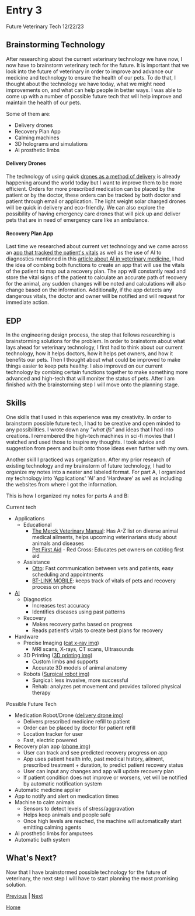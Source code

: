 # Entry 3
Future Veterinary Tech 12/22/23

## Brainstorming Technology
After researching about the current veterinary technology we have now, I now have to brainstorm veterinary tech for the future. It is important that we look into the future of veterinary in order to improve and advance our medicine and technology to ensure the health of our pets. To do that, I thought about the technology we have today, what we might need improvements on, and what can help people in better ways. I was able to come up with a number of possible future tech that will help improve and maintain the health of our pets. 

Some of them are:
* Delivery drones
* Recovery Plan App
* Calming machines
* 3D holograms and simulations
* Ai prosthetic limbs

#### Delivery Drones
The technology of using quick [drones as a method of delivery](https://www.wipro.com/business-process/the-future-of-delivery-with-drones-contactless-accurate-and-high-speed/) is already happening around the world today but I want to improve them to be more efficient. Orders for more prescribed medication can be placed by the patient or by the doctor, these orders can be tracked by both doctor and patient through email or application. The light weight solar charged drones will be quick in delivery and eco-friendly. We can also explore the possibility of having emergency care drones that will pick up and deliver pets that are in need of emergency care like an ambulance.

#### Recovery Plan App
Last time we researched about current vet technology and we came across an [app that tracked the patient's vitals](https://bionetus.com/vet/veterinary-multi-parameter-monitors/bt-link-veterinary-monitor-mobile-app/) as well as the use of AI to diagnostics mentioned in this [article about AI in veterinary medicine.](https://www.avma.org/news/artificial-intelligence-veterinary-medicine-what-are-ethical-and-legal-implications) I had the idea of combing both functions to create an app that will use the vitals of the patient to map out a recovery plan. The app will constantly read and store the vital signs of the patient to calculate an accurate path of recovery for the animal, any sudden changes will be noted and calculations will also change based on the information. Additionally, if the app detects any dangerous vitals, the doctor and owner will be notified and will request for immediate action.

## EDP
In the engineering design process, the step that follows researching is brainstorming solutions for the problem. In order to brainstorm about what lays ahead for veterinary technology, I first had to think about our current technology, how it helps doctors, how it helps pet owners, and how it benefits our pets. Then I thought about what could be improved to make things easier to keep pets healthy. I also improved on our current technology by combing certain functions together to make something more advanced and high-tech that will moniter the status of pets. After I am finished with the brainstorming step I will move onto the planning stage.

## Skills
One skills that I used in this experience was my creativity. In order to brainstorm possible future tech, I had to be creative and open minded to any possibilities. I wrote down any *"what ifs"* and ideas that I had into creations. I remembered the high-tech machines in sci-fi movies that I watched and used those to inspire my thoughts. I took advice and suggestion from peers and built onto those ideas even further with my own.

Another skill I practiced was organization. After my prior research of existing technology and my brainstorm of future technology, I had to organize my notes into a neater and labeled format. For part A, I organized my technology into 'Applications' 'AI' and 'Hardware' as well as including the websites from where I got the information. 

This is how I organized my notes for parts A and B:

Current tech

* Applications
  * Educational
    * [The Merck Veterinary Manual](https://www.merckvetmanual.com/): Has A-Z list on diverse animal medical ailments, helps upcoming veterinarians study about animals and diseases
    * [Pet First Aid](https://www.redcross.org/take-a-class/first-aid/cat-dog-first-aid) - Red Cross: Educates pet owners on cat/dog first aid
  * Assistance
    * [Otto](https://otto.vet/): Fast communication between vets and patients, easy scheduling and appointments
    * [BT-LINK MOBILE](https://bionetus.com/vet/veterinary-multi-parameter-monitors/bt-link-veterinary-monitor-mobile-app/): keeps track of vitals of pets and recovery process on phone
* [AI](https://www.vetport.com/technology-helping-veterinary-medicine)
  * Diagnostics
    * Increases test accuracy
    * Identifies diseases using past patterns
  * Recovery
    * Makes recovery paths based on progress
    * Reads patient’s vitals to create best plans for recovery
* Hardware
   * Precise Imaging ([cat x-ray img](https://brookhurstanimal.com/wp-content/uploads/2020/01/Veterinary-Digital-X-Rays-in-Anaheim-CA-1.jpg))
     * MRI scans, X-rays, CT scans, Ultrasounds
   * 3D Printing ([3D printing img](https://imageio.forbes.com/specials-images/dam/imageserve/791937151/960x0.jpg?height=474&width=711&fit=bounds))
     * Custom limbs and supports
     * Accurate 3D models of animal anatomy
   * Robots ([Surgical robot img](https://developer-blogs.nvidia.com/wp-content/uploads/2022/02/STAR-System-impact-e1643931385591-1.jpg)) 
     * Surgical: less invasive, more successful
     * Rehab: analyzes pet movement and provides tailored physical therapy

Possible Future Tech

* Medication Robot/Drone ([delivery drone img](https://builtin.com/cdn-cgi/image/f=auto,quality=80,width=752,height=435/https://builtin.com/sites/www.builtin.com/files/styles/byline_image/public/2022-09/package-drone-delivery-companies.png))
  * Delivers prescribed medicine refill to patient
  * Order can be placed by doctor for patient refill
  * Location tracker for user
  * Fast, electric powered
* Recovery plan app ([phone img](https://images.rawpixel.com/image_800/cHJpdmF0ZS9sci9pbWFnZXMvd2Vic2l0ZS8yMDIzLTA4L3Jhd3BpeGVsb2ZmaWNlMTVfYV9jbG9zZV91cF9waG90b193aGl0ZV9zY3JlZW5fb2Zfc21hcnRfcGhvbmVhdF82ZjljYjIzYi02MmMwLTQ4MGItODFiNy0xNGUxNTI5N2EyNTJfMi5qcGc.jpg))
  * User can track and see predicted recovery progress on app
  * App uses patient health info, past medical history, ailment, prescribed treatment + duration, to predict patient recovery status
  * User can input any changes and app will update recovery plan
  * If patient condition does not improve or worsens, vet will be notified by automatic notification system
* Automatic medicine applier
* App to notify and alert on medication times
* Machine to calm animals
  * Sensors to detect levels of stress/aggravation
  * Helps keep animals and people safe
  * Once high levels are reached, the machine will automatically start emitting calming agents
* Ai prosthetic limbs for amputees
* Automatic bath system

## What's Next?
Now that I have brainstormed possible technology for the future of veterinary, the next step I will have to start planning the most promising solution.




[Previous](entry02.md) | [Next](entry04.md)

[Home](../README.md)
